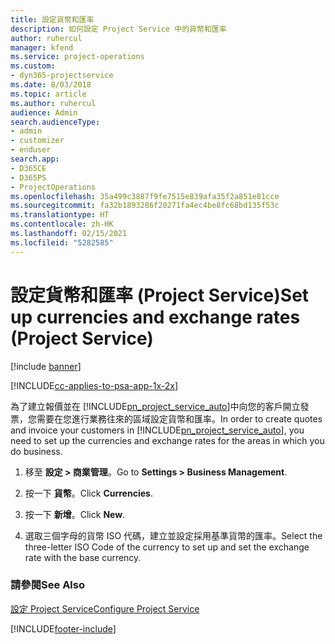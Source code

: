```yaml
---
title: 設定貨幣和匯率
description: 如何設定 Project Service 中的貨幣和匯率
author: ruhercul
manager: kfend
ms.service: project-operations
ms.custom:
- dyn365-projectservice
ms.date: 8/03/2018
ms.topic: article
ms.author: ruhercul
audience: Admin
search.audienceType:
- admin
- customizer
- enduser
search.app:
- D365CE
- D365PS
- ProjectOperations
ms.openlocfilehash: 35a499c3887f9fe7515e839afa35f2a851e81cce
ms.sourcegitcommit: fa32b1893286f20271fa4ec4be8fc68bd135f53c
ms.translationtype: HT
ms.contentlocale: zh-HK
ms.lasthandoff: 02/15/2021
ms.locfileid: "5282585"
---
```

# <a name="set-up-currencies-and-exchange-rates-project-service"></a><span data-ttu-id="8fb97-103">設定貨幣和匯率 (Project Service)</span><span class="sxs-lookup"><span data-stu-id="8fb97-103">Set up currencies and exchange rates (Project Service)</span></span>

[!include [banner](../includes/psa-now-project-operations.md)]

[!INCLUDE[cc-applies-to-psa-app-1x-2x](../includes/cc-applies-to-psa-app-1x-2x.md)]

<span data-ttu-id="8fb97-104">為了建立報價並在 [!INCLUDE[pn_project_service_auto](../includes/pn-project-service-auto.md)]中向您的客戶開立發票，您需要在您進行業務往來的區域設定貨幣和匯率。</span><span class="sxs-lookup"><span data-stu-id="8fb97-104">In order to create quotes and invoice your customers in [!INCLUDE[pn_project_service_auto](../includes/pn-project-service-auto.md)], you need to set up the currencies and exchange rates for the areas in which you do business.</span></span>  
  
1.  <span data-ttu-id="8fb97-105">移至 **設定 > 商業管理**。</span><span class="sxs-lookup"><span data-stu-id="8fb97-105">Go to **Settings > Business Management**.</span></span>  
  
2.  <span data-ttu-id="8fb97-106">按一下 **貨幣**。</span><span class="sxs-lookup"><span data-stu-id="8fb97-106">Click **Currencies**.</span></span>  
  
3.  <span data-ttu-id="8fb97-107">按一下 **新增**。</span><span class="sxs-lookup"><span data-stu-id="8fb97-107">Click **New**.</span></span>  
  
4.  <span data-ttu-id="8fb97-108">選取三個字母的貨幣 ISO 代碼，建立並設定採用基準貨幣的匯率。</span><span class="sxs-lookup"><span data-stu-id="8fb97-108">Select the three-letter ISO Code of the currency to set up and set the exchange rate with the base currency.</span></span>  
  
### <a name="see-also"></a><span data-ttu-id="8fb97-109">請參閱</span><span class="sxs-lookup"><span data-stu-id="8fb97-109">See Also</span></span>  
 [<span data-ttu-id="8fb97-110">設定 Project Service</span><span class="sxs-lookup"><span data-stu-id="8fb97-110">Configure Project Service</span></span>](../psa/configure.md)


[!INCLUDE[footer-include](../includes/footer-banner.md)]